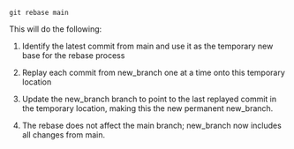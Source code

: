 ```
git rebase main
```

This will do the following:
<ol>
  <li>
    
Identify the latest commit from main and use it as the temporary new base for the rebase process
  </li>
  <li>
Replay each commit from new_branch one at a time onto this temporary location
    
  </li>
  <li>
    
Update the new_branch branch to point to the last replayed commit in the temporary location, making this the new permanent new_branch.
  </li>
  <li>
The rebase does not affect the main branch; new_branch now includes all changes from main.
    
  </li>
</ol>
